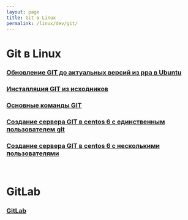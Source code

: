 ```yaml
---
layout: page
title: Git в Linux
permalink: /linux/dev/git/
---
```


# Git в Linux

### [Обновление GIT до актуальных версий из ppa в Ubuntu](/linux/dev/git/install/ubuntu/ppa/)

### [Инсталляция GIT из исходников](/linux/dev/git/install/)

### [Основные команды GIT](/linux/dev/git/commands/)

### [Создание сервера GIT в centos 6 с единственным пользователем git](/linux/dev/git/git-server/centos/6/ver1/)

### [Создание сервера GIT в centos 6 с несколькими пользователями](/linux/dev/git/git-server/centos/6/ver2/)

<br/>

# GitLab

### [GitLab](/linux/servers/devops/gitlab/)
